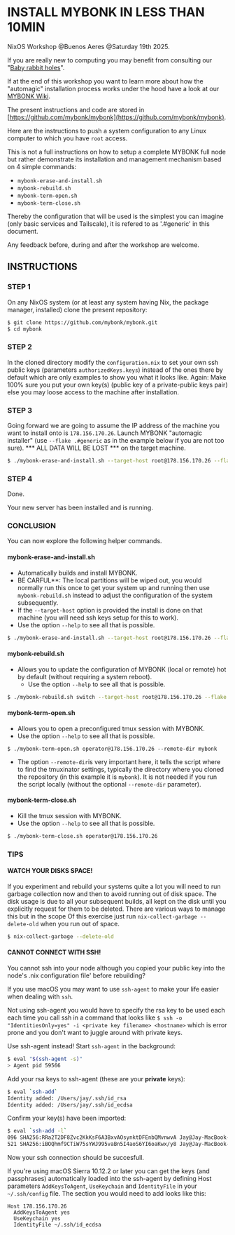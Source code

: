# INSTALL MYBONK IN LESS THAN 10MIN

NixOS Workshop @Buenos Aeres @Saturday 19th 2025.

If you are really new to computing you may benefit from consulting our "[Baby rabbit holes](https://github.com/mybonk/mybonk-wiki/blob/main/baby-rabbit-holes.md)".

If at the end of this workshop you want to learn more about how the "automagic" installation process works under the hood have a look at our [MYBONK Wiki](https://github.com/mybonk/mybonk-wiki/tree/main).

The present instructions and code are stored in [https://github.com/mybonk/mybonk](https://github.com/mybonk/mybonk).

Here are the instructions to push a system configuration to any Linux computer to which you have `root` access. 

This is not a full instructions on how to setup a complete MYBONK full node but rather demonstrate its installation and management mechanism based on 4 simple commands:
- `mybonk-erase-and-install.sh`
- `mybonk-rebuild.sh`
- `mybonk-term-open.sh`
- `mybonk-term-close.sh`

Thereby the configuration that will be used is the simplest you can imagine (only basic services and Tailscale), it is refered to as '.#generic' in this document. 

Any feedback before, during and after the workshop are welcome.

## INSTRUCTIONS

### STEP 1
On any NixOS system (or at least any system having Nix, the package manager, installed) clone the present repository:
```bash
$ git clone https://github.com/mybonk/mybonk.git
$ cd mybonk
````

### STEP 2
In the cloned directory modify the `configuration.nix` to set your own ssh public keys (parameters `authorizedKeys.keys`) instead of the ones there by default which are only examples to show you what it looks like. Again: Make 100% sure you put your own key(s) (public key of a private-public keys pair) else you may loose access to the machine after installation.

### STEP 3
Going forward we are going to assume the IP address of the machine you want to install onto is `178.156.170.26`.
Launch MYBONK "automagic installer" (use `--flake .#generic` as in the example below if you are not too sure).
*** ALL DATA WILL BE LOST *** on the target machine.
```bash
$ ./mybonk-erase-and-install.sh --target-host root@178.156.170.26 --flake .#generic
````

### STEP 4
Done. 

Your new server has been installed and is running. 

### CONCLUSION

You can now explore the following helper commands.

#### mybonk-erase-and-install.sh
- Automatically builds and install MYBONK.
- BE CARFUL**: The local partitions will be wiped out, you would normally run this once to get your system up and running then use `mybonk-rebuild.sh` instead to adjust the configuration of the system subsequently.
- If the `--target-host` option is provided the install is done on that machine (you will need ssh keys setup for this to work).
- Use the option `--help` to see all that is possible.
```bash
$ ./mybonk-erase-and-install.sh --target-host root@178.156.170.26 --flake .#generic
```

#### mybonk-rebuild.sh
- Allows you to update the configuration of MYBONK (local or remote) hot by default (without requiring a system reboot).
	- Use the option `--help` to see all that is possible.

```bash
$ ./mybonk-rebuild.sh switch --target-host root@178.156.170.26 --flake .#generic
```

#### mybonk-term-open.sh
- Allows you to open a preconfigured tmux session with MYBONK. 
- Use the option `--help` to see all that is possible.
```
$ ./mybonk-term-open.sh operator@178.156.170.26 --remote-dir mybonk
```
- The option `--remote-dir`is very important here, it tells the script where to find the tmuxinator settings, typically the directory where you cloned the repository (in this example it is `mybonk`). It is not needed if you run the script locally (without the optional `--remote-dir` parameter).

#### mybonk-term-close.sh
- Kill the tmux session with MYBONK. 
- Use the option `--help` to see all that is possible.
```bash
$ ./mybonk-term-close.sh operator@178.156.170.26
```


### TIPS

#### WATCH YOUR DISKS SPACE!

If you experiment and rebuild your systems quite a lot you will need to run garbage collection now and then to avoid running out of disk space. The disk usage is due to all your subsequent builds, all kept on the disk until you explicitly request for them to be deleted. There are various ways to manage this but in the scope Of this exercise just run `nix-collect-garbage --delete-old` when you run out of space.

```bash
$ nix-collect-garbage --delete-old
```

#### CANNOT CONNECT WITH SSH!

You cannot ssh into your node although you copied your public key into the node's .nix configuration file' before rebuilding?

If you use macOS you may want to use `ssh-agent` to make your life easier when dealing with `ssh`.

Not using ssh-agent you would have to specify the rsa key to be used each each time you call ssh in a command that looks like `$ ssh -o "IdentitiesOnly=yes" -i <private key filename> <hostname>` which is error prone and you don't want to juggle around with private keys. 

Use ssh-agent instead! Start `ssh-agent` in the background:
```bash
$ eval "$(ssh-agent -s)"
> Agent pid 59566
```

Add your rsa keys to ssh-agent (these are your **private** keys):
```bash
$ eval `ssh-add`
Identity added: /Users/jay/.ssh/id_rsa
Identity added: /Users/jay/.ssh/id_ecdsa
```

Confirm your key(s) have been imported:
```bash
$ eval `ssh-add -l`
096 SHA256:RRa2T2DF8Zvc2KkKsF6A3BxvAOsynktDFEnbQMvnwvA Jay@Jay-MacBook-Pro.local (RSA)
521 SHA256:iBOQhmf9CTiW75sYWJ995vaBn5I4aoS6YI6oaKwx/y8 Jay@Jay-MacBook-Pro.local (ECDSA)
```

Now your ssh connection should be succesfull.

If you're using macOS Sierra 10.12.2 or later you can get the keys (and passphrases) automatically loaded  into the ssh-agent by defining Host parameters `AddKeysToAgent`, `UseKeychain` and `IdentityFile` in your `~/.ssh/config` file. The section you would need to add looks like this:

```
Host 178.156.170.26
  AddKeysToAgent yes
  UseKeychain yes
  IdentityFile ~/.ssh/id_ecdsa
```



